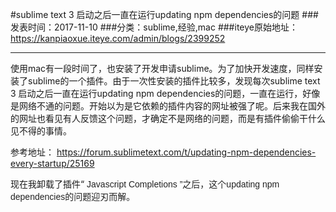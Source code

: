 #sublime text 3 启动之后一直在运行updating npm dependencies的问题
###发表时间：2017-11-10
###分类：sublime,经验,mac
###iteye原始地址：<a href="https://kanpiaoxue.iteye.com/admin/blogs/2399252" target="_blank">https://kanpiaoxue.iteye.com/admin/blogs/2399252</a>

---

<div class="iteye-blog-content-contain" style="font-size: 14px;"> 
 <p>使用mac有一段时间了，也安装了开发申请sublime。为了加快开发速度，同样安装了sublime的一个插件。由于一次性安装的插件比较多，发现每次sublime text 3 启动之后一直在运行updating npm dependencies的问题，一直在运行，好像是网络不通的问题。开始以为是它依赖的插件内容的网址被强了呢。后来我在国外的网址也看见有人反馈这个问题，才确定不是网络的问题，而是有插件偷偷干什么见不得的事情。</p> 
 <p>参考地址：&nbsp;<a href="https://forum.sublimetext.com/t/updating-npm-dependencies-every-startup/25169">https://forum.sublimetext.com/t/updating-npm-dependencies-every-startup/25169</a></p> 
 <p>现在我卸载了插件“<span style="color: #222222; font-family: Helvetica, Arial, sans-serif;">&nbsp;Javascript Completions</span><span style="color: #222222; font-family: Helvetica, Arial, sans-serif;">&nbsp;”之后，这个</span><span style="color: #222222; font-family: Helvetica, Arial, sans-serif;">updating npm dependencies的问题迎刃而解。</span></p> 
 <p>&nbsp;</p> 
</div>